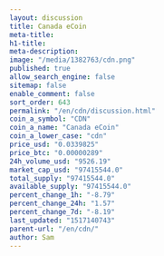 ```yaml
---
layout: discussion
title: Canada eCoin
meta-title: 
h1-title: 
meta-description: 
image: "/media/1382763/cdn.png"
published: true
allow_search_engine: false
sitemap: false
enable_comment: false
sort_order: 643
permalink: "/en/cdn/discussion.html"
coin_a_symbol: "CDN"
coin_a_name: "Canada eCoin"
coin_a_lower_case: "cdn"
price_usd: "0.0339825"
price_btc: "0.00000289"
24h_volume_usd: "9526.19"
market_cap_usd: "97415544.0"
total_supply: "97415544.0"
available_supply: "97415544.0"
percent_change_1h: "-8.79"
percent_change_24h: "1.57"
percent_change_7d: "-8.19"
last_updated: "1517140743"
parent-url: "/en/cdn/"
author: Sam
---
```


